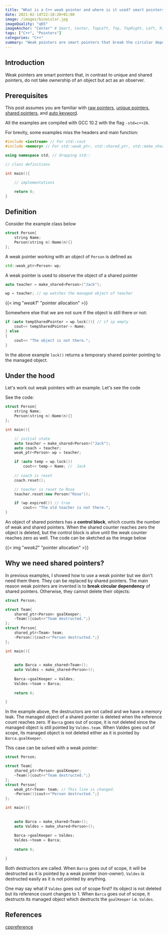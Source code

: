 ```yaml
---
title: "What is a C++ weak pointer and where is it used? smart pointers part III"
date: 2021-02-14T22:10:20+01:00
image: /images/binocular.jpg
imageQuality: "q65"
imageAnchor: "Center" # Smart, Center, TopLeft, Top, TopRight, Left, Right, BottomLeft, Bottom, BottomRight.
tags: ["C++", "Pointers"]
categories: "C++" 
summary: "Weak pointers are smart pointers that break the circular dependency of shared pointers. Here, I explain them with examples."
---
```


## Introduction

Weak pointers are smart pointers that, in contrast to unique and shared pointers, do not take ownership of an object but act as an observer. 


## Prerequisites

This post assumes you are familiar with [raw pointers](https://iamsorush.com/posts/how-use-cpp-raw-pointer/), [unique pointers](https://iamsorush.com/posts/unique-pointers-cpp/), [shared pointers](https://iamsorush.com/posts/shared-pointer-cpp/), and [auto keyword](https://iamsorush.com/posts/auto-cpp/). 

All the examples are compiled with GCC 10.2 with the flag `-std=c++20`.

For brevity, some examples miss the headers and main function:

```cpp
#include <iostream> // For std::cout
#include <memory> // For std::weak_ptr, std::shared_ptr, std::make_shared

using namespace std; // dropping std::

// class definitions

int main(){

    // implementations

    return 0;
}
```

## Definition

Consider the example class below 

```cpp
struct Person{
    string Name;
    Person(string n):Name(n){}
};
```

A weak pointer working with an object of `Person` is defined as

```cpp
std::weak_ptr<Person> wp;
```

A weak pointer is used to observe the object of a shared pointer


```cpp
auto teacher = make_shared<Person>("Jack");

wp = teacher; // wp watches the managed object of teacher
```

{{< img "*weak1*" "pointer allocation" >}}


Somewhere else that we are not sure if the object is still there or not:

``` cpp
if (auto tempSharedPointer = wp.lock()){ // if sp empty
    cout<< tempSharedPointer-> Name;
} else
{
    cout<< "The object is not there.";
}
```

In the above example `lock()` returns a temporary shared pointer pointing to the managed object.


## Under the hood

Let's work out weak pointers with an example. Let's see the code


See the code:

```cpp
struct Person{
    string Name;
    Person(string n):Name(n){}
};

int main(){

    // initial state
    auto teacher = make_shared<Person>("Jack");
    auto coach = teacher;
    weak_ptr<Person> wp = teacher;

    if (auto temp = wp.lock())
        cout<< temp-> Name; //  Jack
    
    // coach is reset
    coach.reset();

    // teacher is reset to Rose
    teacher.reset(new Person("Rose"));

    if (wp.expired()) // true
        cout<< "The old teacher is not there."; 
}
```

An object of shared pointers has a **control block**, which counts the number of weak and shared pointers. When the shared counter 
reaches zero
the object is deleted, but the control block is alive until the weak counter reaches zero as well.
The code can be sketched as the image below

{{< img "*weak2*" "pointer allocation" >}}


## Why we need shared pointers?


In previous examples, I showed how to use a weak pointer but we don't need them there. They can be replaced by shared pointers. The main reason weak pointers are invented is to **break circular dependency** of shared pointers. Otherwise, they cannot delete their objects:

```cpp
struct Person;

struct Team{
    shared_ptr<Person> goalKeeper;
    ~Team(){cout<<"Team destructed.";}
};
struct Person{
    shared_ptr<Team> team;
    ~Person(){cout<<"Person destructed.";}
};

int main(){
    
    
    auto Barca = make_shared<Team>();
    auto Valdes = make_shared<Person>();
    
    Barca->goalKeeper = Valdes;
    Valdes->team = Barca;
    
    return 0;

}

```

In the example above, the destructors are not called and we have a memory leak. The managed object of a shared pointer is deleted when the reference count reaches zero. If `Barca` goes out of scope, it is not deleted since the managed object is still pointed by `Valdes.team`. When Valdes goes out of scope, its managed object is not deleted either as it is pointed by `Barca.goalKeeper`. 


This case can be solved with a weak pointer:

```cpp
struct Person;

struct Team{
    shared_ptr<Person> goalKeeper;
    ~Team(){cout<<"Team destructed.";}
};
struct Person{
    weak_ptr<Team> team; // This line is changed.
    ~Person(){cout<<"Person destructed.";}
};

int main(){
    
    
    auto Barca = make_shared<Team>();
    auto Valdes = make_shared<Person>();
    
    Barca->goalKeeper = Valdes;
    Valdes->team = Barca;
    
    return 0;

}

```

Both destructors are called. When `Barca` goes out of scope, it will be destructed as it is pointed by a weak pointer (non-owner). `Valdes` is destructed easily as it is not pointed by anything.

One may say what if `Valdes` goes out of scope first? its object is not deleted but its reference count changes to 1. When `Barca` goes out of scope, it destructs its managed object which destructs the `goalKeeper` i.e. `Valdes`. 

## References

[cppreference](https://en.cppreference.com/w/cpp/memory/weak_ptr)